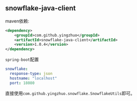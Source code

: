 ## snowflake-java-client

maven依赖:

```xml
<dependency>
    <groupId>com.github.yingzhuo</groupId>
    <artifactId>snowflake-java-client</artifactId>
    <version>1.0.4</version>
</dependency>
```

`spring-boot`配置

```yaml
snowflake:
  response-type: json
  hostname: "localhost"
  port: 18080
```

直接使用`com.github.yingzhuo.snowflake.SnowflakeUtils`即可。
